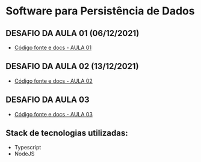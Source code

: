 # Software para Persistência de Dados

## DESAFIO DA AULA 01 (06/12/2021)

- [Código fonte e docs - AULA 01](./aula-01/README.md)

## DESAFIO DA AULA 02 (13/12/2021)

- [Código fonte e docs - AULA 02](./aula-02/README.md)

## DESAFIO DA AULA 03

- [Código fonte e docs - AULA 03](./aula-03/README.md)

## Stack de tecnologias utilizadas:

- Typescript
- NodeJS
